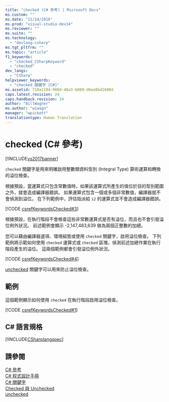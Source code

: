 ```yaml
---
title: "checked (C# 參考) | Microsoft Docs"
ms.custom: ""
ms.date: "11/24/2016"
ms.prod: "visual-studio-dev14"
ms.reviewer: ""
ms.suite: ""
ms.technology: 
  - "devlang-csharp"
ms.tgt_pltfrm: ""
ms.topic: "article"
f1_keywords: 
  - "checked_CSharpKeyword"
  - "checked"
dev_langs: 
  - "CSharp"
helpviewer_keywords: 
  - "checked 關鍵字 [C#]"
ms.assetid: 718a1194-988d-48a3-b089-d6ee8bd1608d
caps.latest.revision: 24
caps.handback.revision: 24
author: "BillWagner"
ms.author: "wiwagn"
manager: "wpickett"
translationtype: Human Translation
---
```

# checked (C# 參考)
[!INCLUDE[vs2017banner](../../../csharp/includes/vs2017banner.md)]

`checked` 關鍵字是用來明確啟用整數類資料型別 \(Integral Type\) 算術運算和轉換的溢位檢查。  
  
 根據預設，當運算式只包含常數值時，如果該運算式所產生的值位於目的型別範圍之外，就會造成編譯器錯誤。  如果運算式包含一個或多個非常數值，編譯器就不會偵測到溢位。  在下列範例中，評估指派給 `i2` 的運算式並不會造成編譯器錯誤。  
  
 [!CODE [csrefKeywordsChecked#3](../CodeSnippet/VS_Snippets_VBCSharp/csrefKeywordsChecked#3)]  
  
 根據預設，在執行階段不會檢查這些非常數運算式是否有溢位，而且也不會引發溢位例外狀況。  前述範例會顯示 \-2,147,483,639 做為兩個正整數的加總。  
  
 您可以藉由編譯器選項、環境組態或使用 `checked` 關鍵字，啟用溢位檢查。  下列範例將示範如何使用 `checked` 運算式或 `checked` 區塊，偵測前述加總作業在執行階段產生的溢位。  這兩個範例都會引發溢位例外狀況。  
  
 [!CODE [csrefKeywordsChecked#4](../CodeSnippet/VS_Snippets_VBCSharp/csrefKeywordsChecked#4)]  
  
 [unchecked](../../../csharp/language-reference/keywords/unchecked.md) 關鍵字可以用來防止溢位檢查。  
  
## 範例  
 這個範例顯示如何使用 `checked` 在執行階段啟用溢位檢查。  
  
 [!CODE [csrefKeywordsChecked#1](../CodeSnippet/VS_Snippets_VBCSharp/csrefKeywordsChecked#1)]  
  
## C\# 語言規格  
 [!INCLUDE[CSharplangspec](../../../csharp/language-reference/keywords/includes/csharplangspec_md.md)]  
  
## 請參閱  
 [C\# 參考](../../../csharp/language-reference/index.md)   
 [C\# 程式設計手冊](../../../csharp/programming-guide/index.md)   
 [C\# 關鍵字](../../../csharp/language-reference/keywords/index.md)   
 [Checked 與 Unchecked](../../../csharp/language-reference/keywords/checked-and-unchecked.md)   
 [unchecked](../../../csharp/language-reference/keywords/unchecked.md)
